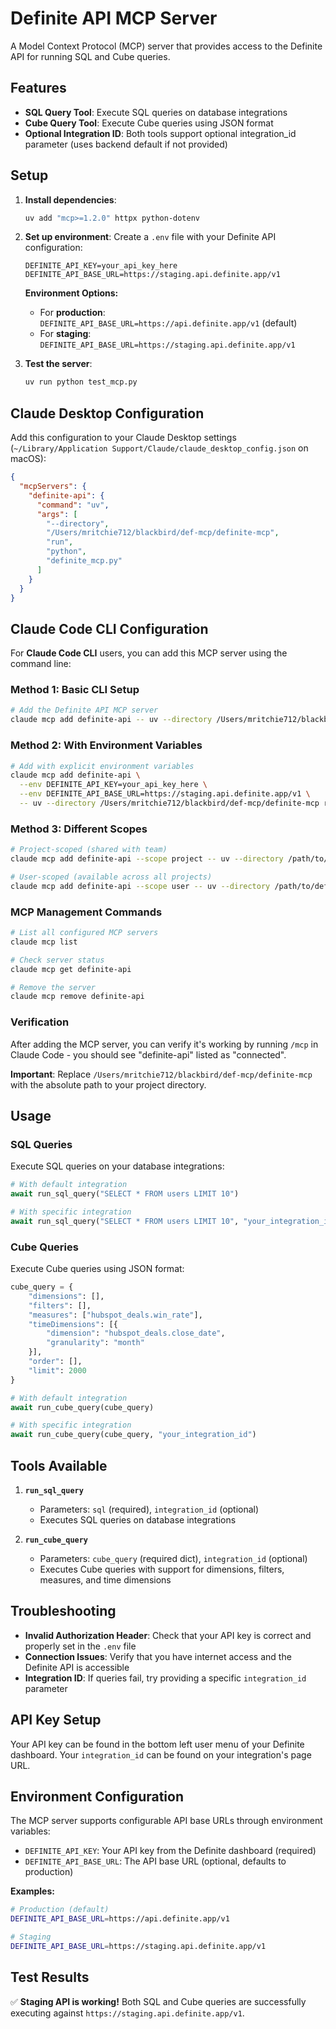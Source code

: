# Definite API MCP Server

A Model Context Protocol (MCP) server that provides access to the Definite API for running SQL and Cube queries.

## Features

- **SQL Query Tool**: Execute SQL queries on database integrations
- **Cube Query Tool**: Execute Cube queries using JSON format
- **Optional Integration ID**: Both tools support optional integration_id parameter (uses backend default if not provided)

## Setup

1. **Install dependencies**:
   ```bash
   uv add "mcp>=1.2.0" httpx python-dotenv
   ```

2. **Set up environment**:
   Create a `.env` file with your Definite API configuration:
   ```
   DEFINITE_API_KEY=your_api_key_here
   DEFINITE_API_BASE_URL=https://staging.api.definite.app/v1
   ```

   **Environment Options:**
   - For **production**: `DEFINITE_API_BASE_URL=https://api.definite.app/v1` (default)
   - For **staging**: `DEFINITE_API_BASE_URL=https://staging.api.definite.app/v1`

3. **Test the server**:
   ```bash
   uv run python test_mcp.py
   ```

## Claude Desktop Configuration

Add this configuration to your Claude Desktop settings (`~/Library/Application Support/Claude/claude_desktop_config.json` on macOS):

```json
{
  "mcpServers": {
    "definite-api": {
      "command": "uv",
      "args": [
        "--directory",
        "/Users/mritchie712/blackbird/def-mcp/definite-mcp",
        "run",
        "python",
        "definite_mcp.py"
      ]
    }
  }
}
```

## Claude Code CLI Configuration

For **Claude Code CLI** users, you can add this MCP server using the command line:

### Method 1: Basic CLI Setup
```bash
# Add the Definite API MCP server
claude mcp add definite-api -- uv --directory /Users/mritchie712/blackbird/def-mcp/definite-mcp run python definite_mcp.py
```

### Method 2: With Environment Variables
```bash
# Add with explicit environment variables
claude mcp add definite-api \
  --env DEFINITE_API_KEY=your_api_key_here \
  --env DEFINITE_API_BASE_URL=https://staging.api.definite.app/v1 \
  -- uv --directory /Users/mritchie712/blackbird/def-mcp/definite-mcp run python definite_mcp.py
```

### Method 3: Different Scopes
```bash
# Project-scoped (shared with team)
claude mcp add definite-api --scope project -- uv --directory /path/to/definite-mcp run python definite_mcp.py

# User-scoped (available across all projects)
claude mcp add definite-api --scope user -- uv --directory /path/to/definite-mcp run python definite_mcp.py
```

### MCP Management Commands
```bash
# List all configured MCP servers
claude mcp list

# Check server status
claude mcp get definite-api

# Remove the server
claude mcp remove definite-api
```

### Verification
After adding the MCP server, you can verify it's working by running `/mcp` in Claude Code - you should see "definite-api" listed as "connected".

**Important**: Replace `/Users/mritchie712/blackbird/def-mcp/definite-mcp` with the absolute path to your project directory.

## Usage

### SQL Queries

Execute SQL queries on your database integrations:

```python
# With default integration
await run_sql_query("SELECT * FROM users LIMIT 10")

# With specific integration
await run_sql_query("SELECT * FROM users LIMIT 10", "your_integration_id")
```

### Cube Queries

Execute Cube queries using JSON format:

```python
cube_query = {
    "dimensions": [],
    "filters": [],
    "measures": ["hubspot_deals.win_rate"],
    "timeDimensions": [{
        "dimension": "hubspot_deals.close_date",
        "granularity": "month"
    }],
    "order": [],
    "limit": 2000
}

# With default integration
await run_cube_query(cube_query)

# With specific integration
await run_cube_query(cube_query, "your_integration_id")
```

## Tools Available

1. **`run_sql_query`**
   - Parameters: `sql` (required), `integration_id` (optional)
   - Executes SQL queries on database integrations

2. **`run_cube_query`**
   - Parameters: `cube_query` (required dict), `integration_id` (optional)
   - Executes Cube queries with support for dimensions, filters, measures, and time dimensions

## Troubleshooting

- **Invalid Authorization Header**: Check that your API key is correct and properly set in the `.env` file
- **Connection Issues**: Verify that you have internet access and the Definite API is accessible
- **Integration ID**: If queries fail, try providing a specific `integration_id` parameter

## API Key Setup

Your API key can be found in the bottom left user menu of your Definite dashboard. Your `integration_id` can be found on your integration's page URL.

## Environment Configuration

The MCP server supports configurable API base URLs through environment variables:

- `DEFINITE_API_KEY`: Your API key from the Definite dashboard (required)
- `DEFINITE_API_BASE_URL`: The API base URL (optional, defaults to production)

**Examples:**
```bash
# Production (default)
DEFINITE_API_BASE_URL=https://api.definite.app/v1

# Staging
DEFINITE_API_BASE_URL=https://staging.api.definite.app/v1
```

## Test Results

✅ **Staging API is working!** Both SQL and Cube queries are successfully executing against `https://staging.api.definite.app/v1`.